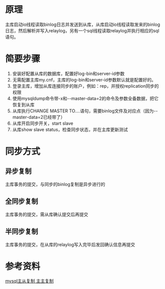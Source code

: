 # 原理
主库启动io线程读取binlog日志并发送到从库，从库启动io线程读取发来的binlog日志，然后解析并写入relaylog，另有一个sql线程读取relaylog并执行相应的sql语句。

# 简要步骤
1. 安装好配置从库的数据库，配置好log-bin和server-id参数
2. 无需配置主库my.cnf，主库的log-bin和server-id参数默认就是配置好的。
3. 登录主库，增加从库连接同步的账户，例如：rep，并授权replication同步的权限
4. 使用mysqldump命令带-x和--master-data=2的命令及参数全备数据，把它恢复到从库
5. 从库执行CHANGE MASTER TO....语句，需要binlog文件及对应点（因为--master-data=2已经带了）
6. 从库开启同步开关，start slave
7. 从库show slave status，检查同步状态，并在主库更新测试

# 同步方式
## 异步复制
主库事务的提交，与同步的binlog复制是异步进行的
## 全同步复制
主库事务的提交，需从库确认提交后再提交
## 半同步复制
主库事务的提交，在从库的relaylog写入完毕后发回确认信息再提交

# 参考资料
[mysql主从复制 主主复制](https://segmentfault.com/a/1190000009724090)